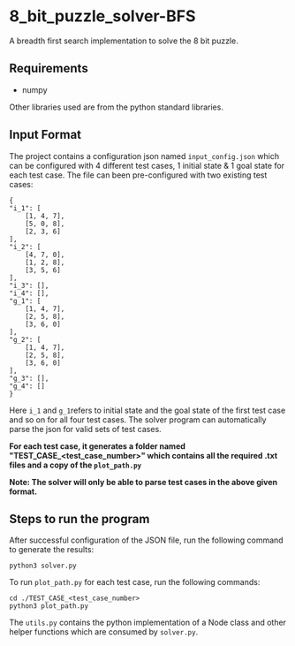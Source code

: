 
# 8_bit_puzzle_solver-BFS

A breadth first search implementation to solve the 8 bit puzzle.

## Requirements

 - numpy

Other libraries used are from the python standard libraries.

## Input Format
The project contains a configuration json named `input_config.json` which can be configured with 4 different test cases, 1 initial state & 1 goal state for each test case.
The file can been pre-configured with two existing test cases:

    {
	"i_1": [
		[1, 4, 7],
		[5, 0, 8],
		[2, 3, 6]
	],
	"i_2": [
		[4, 7, 0],
		[1, 2, 8],
		[3, 5, 6]
	],
	"i_3": [],
	"i_4": [],
	"g_1": [
		[1, 4, 7],
		[2, 5, 8],
		[3, 6, 0]
	],
	"g_2": [
		[1, 4, 7],
		[2, 5, 8],
		[3, 6, 0]
	],
	"g_3": [],
	"g_4": []
	}
Here `i_1` and `g_1`refers to initial state and the goal state of the first test case and so on for all four test cases.
The solver program can automatically parse the json for valid sets of test cases. 

**For each test case, it generates a folder named "TEST_CASE_<test_case_number>"  which contains all the required .txt files and a copy of the `plot_path.py`**

**Note: The solver will only be able to parse test cases in the above given format.**
## Steps to run the program

After successful configuration of the JSON file, run the following command to generate the results:

    python3 solver.py
To run `plot_path.py` for each test case, run the following commands:

    cd ./TEST_CASE_<test_case_number>
    python3 plot_path.py

The `utils.py` contains the python implementation of a Node class and other helper functions which are consumed by `solver.py`.